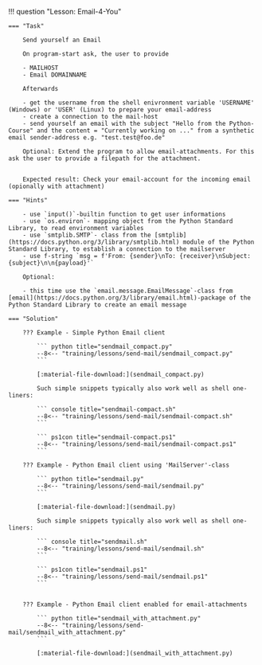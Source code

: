 !!! question "Lesson: Email-4-You"

    === "Task"

        Send yourself an Email
        
        On program-start ask, the user to provide

        - MAILHOST
        - Email DOMAINNAME

        Afterwards

        - get the username from the shell enivronment variable 'USERNAME' (Windows) or 'USER' (Linux) to prepare your email-address
        - create a connection to the mail-host
        - send yourself an email with the subject "Hello from the Python-Course" and the content = "Currently working on ..." from a synthetic email sender-address e.g. "test.test@foo.de" 

        Optional: Extend the program to allow email-attachments. For this ask the user to provide a filepath for the attachment.


        Expected result: Check your email-account for the incoming email (opionally with attachment)

    === "Hints"

        - use `input()`-builtin function to get user informations
        - use `os.environ`- mapping object from the Python Standard Library, to read environment variables
        - use `smtplib.SMTP`- class from the [smtplib](https://docs.python.org/3/library/smtplib.html) module of the Python Standard Library, to establish a connection to the mailserver
        - use f-string `msg = f'From: {sender}\nTo: {receiver}\nSubject: {subject}\n\n{payload}'`

        Optional:

        - this time use the `email.message.EmailMessage`-class from [email](https://docs.python.org/3/library/email.html)-package of the Python Standard Library to create an email message

    === "Solution"

        ??? Example - Simple Python Email client

            ``` python title="sendmail_compact.py"
            --8<-- "training/lessons/send-mail/sendmail_compact.py"
            ```

            [:material-file-download:](sendmail_compact.py)

            Such simple snippets typically also work well as shell one-liners:

            ``` console title="sendmail-compact.sh"
            --8<-- "training/lessons/send-mail/sendmail-compact.sh"
            ```
            
            ``` ps1con title="sendmail-compact.ps1"
            --8<-- "training/lessons/send-mail/sendmail-compact.ps1"
            ```

        ??? Example - Python Email client using 'MailServer'-class

            ``` python title="sendmail.py"
            --8<-- "training/lessons/send-mail/sendmail.py"
            ```

            [:material-file-download:](sendmail.py)

            Such simple snippets typically also work well as shell one-liners:

            ``` console title="sendmail.sh"
            --8<-- "training/lessons/send-mail/sendmail.sh"
            ```
            
            ``` ps1con title="sendmail.ps1"
            --8<-- "training/lessons/send-mail/sendmail.ps1"
            ```


        ??? Example - Python Email client enabled for email-attachments

            ``` python title="sendmail_with_attachment.py"
            --8<-- "training/lessons/send-mail/sendmail_with_attachment.py"
            ```

            [:material-file-download:](sendmail_with_attachment.py)


